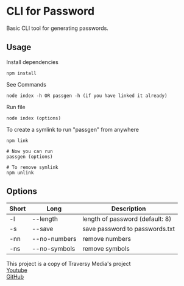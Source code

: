 
# CLI for Password
Basic CLI tool for generating passwords.

## Usage

Install dependencies

```
npm install
```
See Commands
```
node index -h OR passgen -h (if you have linked it already)
```

Run file

```
node index (options)
```

To create a symlink to run "passgen" from anywhere

```
npm link

# Now you can run
passgen (options)

# To remove symlink
npm unlink
```

## Options

| Short | Long              | Description                     |
| ----- | ----------------- | ------------------------------- |
| -l    | --length <number> | length of password (default: 8) |
| -s    | --save            | save password to passwords.txt  |
| -nn   | --no-numbers      | remove numbers                  |
| -ns   | --no-symbols      | remove symbols                  |

This project is a copy of Traversy Media's project\
[Youtube](https://www.youtube.com/watch?v=3Xx83JAktXk)\
[GitHub](https://github.com/bradtraversy/passgen)
